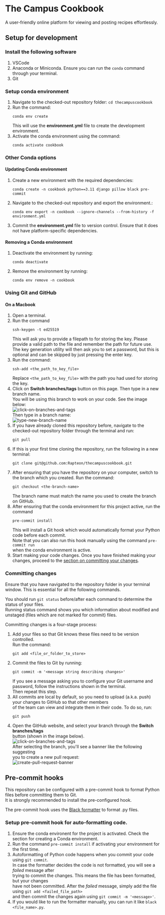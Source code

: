 # The Campus Cookbook

A user-friendly online platform for viewing and posting recipes effortlessly.

## Setup for development

### Install the following software

1. VSCode
2. Anaconda or Miniconda. Ensure you can run the `conda` command through your terminal.
3. Git

### Setup conda environment

1. Navigate to the checked-out repository folder: `cd thecampuscookbook`
2. Run the command:  
   ```
   conda env create
   ```
   This will use the **environment.yml** file to create the development environment.
3. Activate the conda environment using the command:
   ```
   conda activate cookbook
   ```

### Other Conda options

#### Updating Conda environment

1. Create a new environment with the required dependencies:  
   ```
   conda create -n cookbook python==3.11 django pillow black pre-commit
   ```
2. Navigate to the checked-out repository and export the environment.:
   ```
   conda env export -n cookbook --ignore-channels --from-history -f environment.yml
   ```
3. Commit the **environment.yml** file to version control. Ensure that it does
not have platform-specific dependencies.

#### Removing a Conda environment

1. Deactivate the environment by running:
   ```
   conda deactivate
   ```
2. Remove the environment by running:
   ```
   conda env remove -n cookbook
   ```

### Using Git and GitHub

#### On a Macbook
1. Open a terminal.
2. Run the command  
    ```
    ssh-keygen -t ed25519
    ```
    This will ask you to provide a filepath to for storing the key.
    Please provide a valid path to the file and remember the path for future use.  
    The key generation utility will then ask you to set a password, but this is optional and can be skipped by just pressing the enter key.
3. Run the command:
    ```
    ssh-add <the_path_to_key_file>
    ```
    Replace `<the_path_to_key_file>` with the path you had used for storing the key.
4. Click on **Switch branches/tags** button on this page. Then type in a new
branch name.  
You will be using this branch to work on your code. See the image below:  
![click-on-branches-and-tags](./.readme-content/branch-creation-on-github-1.png)  
Then type in a branch name:  
![type-new-branch-name](./.readme-content/branch-creation-on-github-2.png)
5. If you have already cloned this repository before, navigate to the checked-out repository folder through the terminal and run:  
    ```
    git pull
    ```
6. If this is your first time cloning the repository, run the following in a
new terminal:  
    ```
    git clone git@github.com:Rapteon/thecampuscookbook.git
    ```
6. After ensuring that you have the repository on your computer, switch
to the branch which you created. Run the command:
    ```
    git checkout <the-branch-name>
    ```
    The branch name must match the name you used to create the branch on GitHub.
7. After ensuring that the conda environment for this project active, run the command  
    ```
    pre-commit install
    ```
    This will install a Git hook which would automatically format your Python
    code before each commit.  
    Note that you can also run this hook manually using the command `pre-commit run`  
    when the conda environment is active.
7. Start making your code changes. Once you have finished making your changes, proceed to the [section on committing your changes](#Committing-changes).

### Committing changes

Ensure that you have navigated to the repository folder in your terminal
window. This is essential for all the following commands.

You should run `git status` before/after each command to determine the status of your files.  
Running status command shows you which information
about modified and unstaged (files which are not marked for commit) files.

Committing changes is a four-stage process:
1. Add your files so that Git knows these files need to be version controlled.  
Run the command:  
    ```
    git add <file_or_folder_to_store>
    ```
2. Commit the files to Git by running:  
    ```
    git commit -m '<message string describing changes>'
    ```
    If you see a message asking you to configure your Git username and password, follow the instructions shown in the terminal.  
    Then repeat this step.
3. All commits are local by default, so you need to upload (a.k.a. push) your changes to GitHub so that other members  
of the team can view and integrate them in their code. To do so, run:  
    ```
    git push
    ```
4. Open the GitHub website, and select your branch through the **Switch branches/tags**  
button (shown in the image below).  
![click-on-branches-and-tags](./.readme-content/branch-creation-on-github-1.png)  
After selecting the branch, you'll see a banner like the following suggesting  
you to create a new pull request:  
![create-pull-request-banner](./.readme-content/create-pull-request-banner.png)


## Pre-commit hooks

This repository can be configured with a pre-commit hook to format Python files before committing them to Git.  
It is strongly recommended to install the pre-configured hook.

The pre-commit hook uses the [Black formatter](https://github.com/psf/black)
to format .py files.   

### Setup pre-commit hook for auto-formatting code.

1. Ensure the conda environent for the project is activated. Check the section for creating a Conda environment.
2. Run the command `pre-commit install` if activating your environment for the first time.
3. Autoformatting of Python code happens when you commit your code using `git commit`.  
In case the formatter decides the code is not formatted, you will see a *failed* message after  
trying to commit the changes. This means the file has been formatted, but your changes  
have not been committed. After the *failed* message, simply add the file using `git add <failed_file_path>`  
and then commit the changes again using `git commit -m '<message>'`.
4. If you would like to run the formatter manually, you can run it like `black <file_name>.py`.